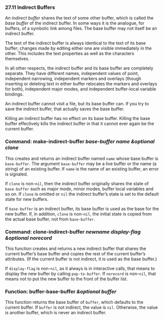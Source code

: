 

### 27.11 Indirect Buffers

An *indirect buffer* shares the text of some other buffer, which is called the *base buffer* of the indirect buffer. In some ways it is the analogue, for buffers, of a symbolic link among files. The base buffer may not itself be an indirect buffer.

The text of the indirect buffer is always identical to the text of its base buffer; changes made by editing either one are visible immediately in the other. This includes the text properties as well as the characters themselves.

In all other respects, the indirect buffer and its base buffer are completely separate. They have different names, independent values of point, independent narrowing, independent markers and overlays (though inserting or deleting text in either buffer relocates the markers and overlays for both), independent major modes, and independent buffer-local variable bindings.

An indirect buffer cannot visit a file, but its base buffer can. If you try to save the indirect buffer, that actually saves the base buffer.

Killing an indirect buffer has no effect on its base buffer. Killing the base buffer effectively kills the indirect buffer in that it cannot ever again be the current buffer.

### Command: **make-indirect-buffer** *base-buffer name \&optional clone*

This creates and returns an indirect buffer named `name` whose base buffer is `base-buffer`. The argument `base-buffer` may be a live buffer or the name (a string) of an existing buffer. If `name` is the name of an existing buffer, an error is signaled.

If `clone` is non-`nil`, then the indirect buffer originally shares the state of `base-buffer` such as major mode, minor modes, buffer local variables and so on. If `clone` is omitted or `nil` the indirect buffer’s state is set to the default state for new buffers.

If `base-buffer` is an indirect buffer, its base buffer is used as the base for the new buffer. If, in addition, `clone` is non-`nil`, the initial state is copied from the actual base buffer, not from `base-buffer`.

### Command: **clone-indirect-buffer** *newname display-flag \&optional norecord*

This function creates and returns a new indirect buffer that shares the current buffer’s base buffer and copies the rest of the current buffer’s attributes. (If the current buffer is not indirect, it is used as the base buffer.)

If `display-flag` is non-`nil`, as it always is in interactive calls, that means to display the new buffer by calling `pop-to-buffer`. If `norecord` is non-`nil`, that means not to put the new buffer to the front of the buffer list.

### Function: **buffer-base-buffer** *\&optional buffer*

This function returns the base buffer of `buffer`, which defaults to the current buffer. If `buffer` is not indirect, the value is `nil`. Otherwise, the value is another buffer, which is never an indirect buffer.
